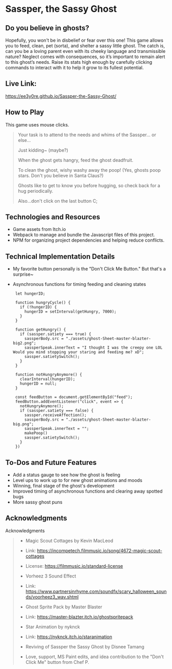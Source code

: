 # Sassper, the Sassy Ghost


## Do you believe in ghosts?
Hopefully, you won't be in disbelief or fear over this one! This game allows you to feed, clean, pet (sorta), and shelter a sassy little ghost. The catch is, can you be a loving parent even with its cheeky language and transmissible nature? Neglect comes with consequences, so it’s important to remain alert to this ghost’s needs. Raise its stats high enough by carefully clicking commands to interact with it to help it grow to its fullest potential.


## Live Link:
https://ee3y0re.github.io/Sassper-the-Sassy-Ghost/


## How to Play
This game uses mouse clicks.
> Your task is to attend to the needs and whims of the Sassper... or else...
> 
> Just kidding~ (maybe?)
> 
> When the ghost gets hangry, feed the ghost deadfruit.
> 
> To clean the ghost, wishy washy away the poop! (Yes, ghosts poop stars. Don't you believe in Santa Claus?)
> 
> Ghosts like to get to know you before hugging, so check back for a hug periodically.
> 
> Also...don't click on the last button C;

<!-- ## Wireframes
![oh no! unhappy pet :c please make them happy C:](https://github.com/ee3y0re/Ghost-Virtual-Pet/blob/main/wireframes.png) -->


## Technologies and Resources
- Game assets from Itch.io
- Webpack to manage and bundle the Javascript files of this project.
- NPM for organizing project dependencies and helping reduce conflicts.


## Technical Implementation Details
 - My favorite button personally is the "Don't Click Me Button." But that's a surprise~
 - Asynchronous functions for timing feeding and cleaning states

        let hungerID;

        function hungryCycle() {
          if (!hungerID) {
            hungerID = setInterval(getHungry, 7000);
          }
        }

        function getHungry() {
          if (sassper.satiety === true) {
            sassperBody.src = "./assets/ghost-Sheet-master-blazter-big2.png";
            sassperSpeak.innerText = "I thought I was the creepy one LOL Would you mind stopping your staring and feeding me? xD";
            sassper.satietySwitch();
          }
        }

        function notHungryAnymore() {
          clearInterval(hungerID);
          hungerID = null;
        }

        const feedButton = document.getElementById("feed");
        feedButton.addEventListener("click", event => {
          notHungryAnymore();
          if (sassper.satiety === false) {
            sassper.receiveAffection();
            sassperBody.src = "./assets/ghost-Sheet-master-blazter-big.png";
            sassperSpeak.innerText = "";
            makePoop()
            sassper.satietySwitch();
          }
        })


## To-Dos and Future Features
- Add a status gauge to see how the ghost is feeling
- Level ups to work up to for new ghost animations and moods
- Winning, final stage of the ghost's development
- Improved timing of asynchronous functions and clearing away spotted bugs
- More sassy ghost puns

## Acknowledgments
Acknowledgments

> - Magic Scout Cottages by Kevin MacLeod
> - Link: https://incompetech.filmmusic.io/song/4672-magic-scout-cottages
> - License: https://filmmusic.io/standard-license
>
> - Vorheez 3 Sound Effect
> - Link: https://www.partnersinrhyme.com/soundfx/scary_halloween_sounds/voorheez3_wav.shtml
>
> - Ghost Sprite Pack by Master Blaster
> - Link: https://master-blazter.itch.io/ghostspritepack
>
> - Star Animation by nyknck
> - Link: https://nyknck.itch.io/staranimation
>
> - Reviving of Sassper the Sassy Ghost by Disnee Tamang
>
> - Love, support, MS Paint edits, and idea contribution to the "Don't Click Me" button from Chef P.
